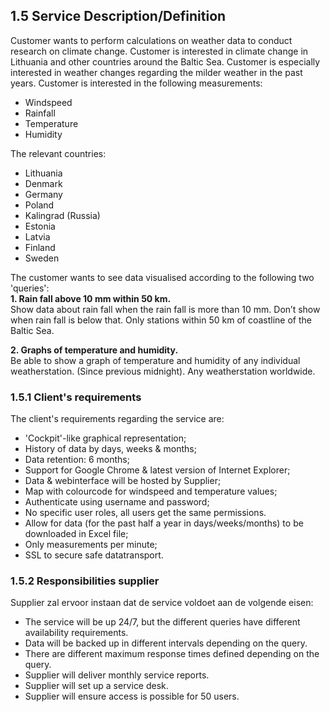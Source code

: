 ## 1.5 Service Description/Definition

Customer wants to perform calculations on weather data to conduct research on climate change. Customer is interested in climate change in Lithuania and other countries around the Baltic Sea. Customer is especially interested in weather changes regarding the milder weather in the past years. Customer is interested in the following measurements:
- Windspeed
- Rainfall
- Temperature
- Humidity

The relevant countries:
- Lithuania
- Denmark
- Germany
- Poland
- Kalingrad (Russia)
- Estonia
- Latvia
- Finland
- Sweden

The customer wants to see data visualised according to the following two 'queries':  
__1. Rain fall above 10 mm within 50 km.__  
Show data about rain fall when the rain fall is more than 10 mm. Don’t show when rain fall is below that. Only stations within 50 km of coastline of the Baltic Sea. 

__2. Graphs of temperature and humidity.__  
Be able to show a graph of temperature and humidity of any individual
weatherstation. (Since previous midnight). Any weatherstation worldwide.


### 1.5.1 Client's requirements

The client's requirements regarding the service are:

- 'Cockpit'-like graphical representation;
- History of data by days, weeks & months;
- Data retention: 6 months;
- Support for Google Chrome & latest version of Internet Explorer;
- Data & webinterface will be hosted by Supplier;
- Map with colourcode for windspeed and temperature values;
- Authenticate using username and password;
- No specific user roles, all users get the same permissions.
- Allow for data (for the past half a year in days/weeks/months) to be downloaded in Excel file;
- Only measurements per minute;
- SSL to secure safe datatransport.

### 1.5.2 Responsibilities supplier

Supplier zal ervoor instaan dat de service voldoet aan de volgende eisen:

- The service will be up 24/7, but the different queries have different availability requirements.
- Data will be backed up in different intervals depending on the query.
- There are different maximum response times defined depending on the query.
- Supplier will deliver monthly service reports.
- Supplier will set up a service desk.
- Supplier will ensure access is possible for 50 users.
  